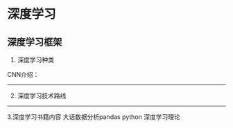 # 深度学习
## 深度学习框架
1. 深度学习种类

CNN介绍：




---

2. 深度学习技术路线




---
3.深度学习书籍内容
大话数据分析pandas
python 深度学习理论
